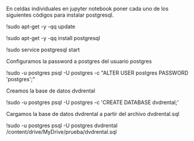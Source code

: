 
En celdas individuales en jupyter notebook
poner cada uno de los siguientes códigos para instalar postgresql.

!sudo apt-get -y -qq update

!sudo apt-get -y -qq install postgresql

!sudo service postgresql start


Configuramos la password a postgres del usuario postgres

!sudo -u postgres psql -U postgres -c "ALTER USER postgres PASSWORD 'postgres';"


Creamos la base de datos dvdrental 

!sudo -u postgres psql -U postgres -c 'CREATE DATABASE dvdrental;'

Cargamos la base de datos dvdrental a partir del archivo dvdrental.sql

!sudo -u postgres psql -U postgres dvdrental /content/drive/MyDrive/prueba/dvdrental.sql

